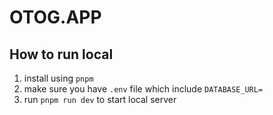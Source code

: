 # OTOG.APP

## How to run local

1. install using `pnpm`
1. make sure you have `.env` file which include `DATABASE_URL=`
1. run `pnpm run dev` to start local server
